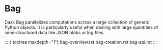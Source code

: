 # Bag

Dask Bag parallelizes computations across a large collection of generic
Python objects. It is particularly useful when dealing with large
quantities of semi-structured data like JSON blobs or log files.

::: {.toctree maxdepth="1"}
bag-overview.rst bag-creation.rst bag-api.rst
:::
